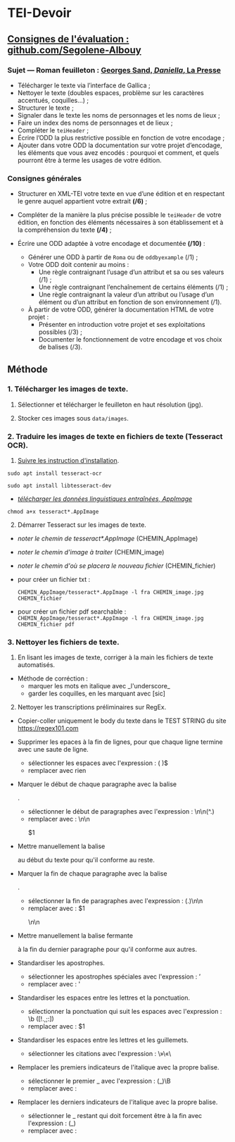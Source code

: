 # TEI-Devoir

## [Consignes de l'évaluation : github.com/Segolene-Albouy](https://github.com/Segolene-Albouy/XML-TEI_M2TNAH/blob/main/ConsignesEvaluation.md)

### Sujet — Roman feuilleton : [Georges Sand, *Daniella*, La Presse](https://gallica.bnf.fr/html/und/presse-et-revues/la-daniella?mode=desktop)

* Télécharger le texte via l’interface de Gallica ;
* Nettoyer le texte (doubles espaces, problème sur les caractères accentués, coquilles…) ;
* Structurer le texte ;
* Signaler dans le texte les noms de personnages et les noms de lieux ;
* Faire un index des noms de personnages et de lieux ;
* Compléter le `teiHeader` ;
* Écrire l’ODD la plus restrictive possible en fonction de votre encodage ;
* Ajouter dans votre ODD la documentation sur votre projet d’encodage, les éléments que vous avez encodés : pourquoi et comment, et quels pourront être à terme les usages de votre édition.

### Consignes générales

* Structurer en XML-TEI votre texte en vue d’une édition et en respectant le genre auquel appartient votre extrait **(/6)** ;

* Compléter de la manière la plus précise possible le `teiHeader` de votre édition, en fonction des éléments nécessaires à son établissement et à la compréhension du texte **(/4)** ;

* Écrire une ODD adaptée à votre encodage et documentée **(/10)** :
	- Générer une ODD à partir de `Roma` ou de `oddbyexample` (/1) ;
	- Votre ODD doit contenir au moins :
		- Une règle contraignant l’usage d’un attribut et sa ou ses valeurs (/1) ;
		- Une règle contraignant l’enchaînement de certains éléments (/1) ;
		- Une règle contraignant la valeur d’un attribut ou l’usage d’un élément ou d’un attribut en fonction de son environnement (/1).
	- À partir de votre ODD, générer la documentation HTML de votre projet :
		- Présenter en introduction votre projet et ses exploitations possibles (/3) ;
		- Documenter le fonctionnement de votre encodage et vos choix de balises (/3).
    
## Méthode

### 1. Télécharger les images de texte.

1. Sélectionner et télécharger le feuilleton en haut résolution (jpg).

2. Stocker ces images sous ```data/images```.
 
### 2. Traduire les images de texte en fichiers de texte (Tesseract OCR).

1. [Suivre les instruction d'installation](https://tesseract-ocr.github.io/tessdoc/Installation.html).

  ```sudo apt install tesseract-ocr```

  ```sudo apt install libtesseract-dev```

  - [_télécharger les données linguistiques entraînées, AppImage_](https://github.com/AlexanderP/tesseract-appimage/releases)

  ```chmod a+x tesseract*.AppImage```

2. Démarrer Tesseract sur les images de texte.
  - _noter le chemin de tesseract*.AppImage_ (CHEMIN_AppImage)
  - _noter le chemin d'image à traiter_ (CHEMIN_image)
  - _noter le chemin d'où se placera le nouveau fichier_ (CHEMIN_fichier)
  - pour créer un fichier txt :

    ```CHEMIN_AppImage/tesseract*.AppImage -l fra CHEMIN_image.jpg CHEMIN_fichier```

  - pour créer un fichier pdf searchable :
    ```CHEMIN_AppImage/tesseract*.AppImage -l fra CHEMIN_image.jpg CHEMIN_fichier pdf```

### 3. Nettoyer les fichiers de texte.

1. En lisant les images de texte, corriger à la main les fichiers de texte automatisés.

  - Méthode de corréction :
    - marquer les mots en italique avec \_l'underscore_
    - garder les coquilles, en les marquant avec \[sic]
    
2. Nettoyer les transcriptions préliminaires sur RegEx.

  - Copier-coller uniquement le body du texte dans le TEST STRING du site https://regex101.com

  - Supprimer les epaces à la fin de lignes, pour que chaque ligne termine avec une saute de ligne.
    - sélectionner les espaces avec l'expression : ( )$
    - remplacer avec rien 

  - Marquer le début de chaque paragraphe avec la balise <p>.
    - sélectionner le début de paragraphes avec l'expression : \n\n(^.)
    - remplacer avec : \n\n<p>$1

  - Mettre manuellement la balise <p> au début du texte pour qu'il conforme au reste.

  - Marquer la fin de chaque paragraphe avec la balise </p>.
    - sélectionner la fin de paragraphes avec l'expression : (.)\n\n
    - remplacer avec : $1</p>\n\n

  - Mettre manuellement la balise fermante </p> à la fin du dernier paragraphe pour qu'il conforme aux autres.

  - Standardiser les apostrophes.
    - sélectionner les apostrophes spéciales avec l'expression : ’
    - remplacer avec : '

  - Standardiser les espaces entre les lettres et la ponctuation.
    - sélectionner la ponctuation qui suit les espaces avec l'expression : \b ([\!\.\,\;\:])
    - remplacer avec : $1

  - Standardiser les espaces entre les lettres et les guillemets.
    - sélectionner les citations avec l'expression : \»\«\

  - Remplacer les premiers indicateurs de l'italique avec la propre balise.
    - sélectionner le premier _ avec l'expression : (_)\B
    - remplacer avec : <hi rend="italic">

  - Remplacer les derniers indicateurs de l'italique avec la propre balise.
    - sélectionner le _ restant qui doit forcement être à la fin avec l'expression : (_)
    - remplacer avec : </hi>
